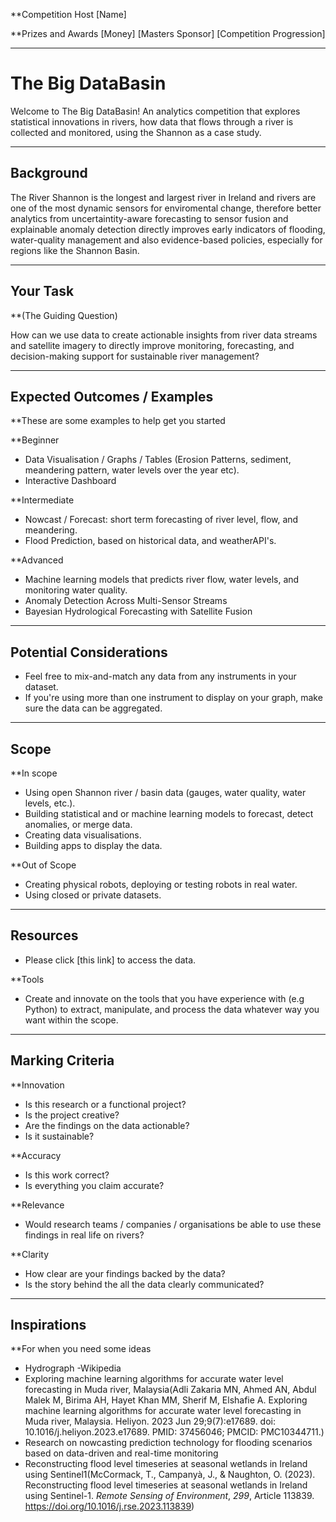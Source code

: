 
**Competition Host
[Name]

**Prizes and Awards
[Money] 
[Masters Sponsor]
[Competition Progression]

---
# The Big DataBasin

Welcome to The Big DataBasin! An analytics competition that explores statistical innovations in rivers, how data that flows through a river is collected and monitored, using the Shannon as a case study.

--- 
## Background

The River Shannon is the longest and largest river in Ireland and rivers are one of the most dynamic sensors for enviromental change, therefore better analytics from uncertaintity-aware forecasting to sensor fusion and explainable anomaly detection directly improves early indicators of flooding, water-quality management and also evidence-based policies, especially for regions like the Shannon Basin.

--- 
## Your Task

**(The Guiding Question)

How can we use data to create actionable insights from river data streams and satellite imagery to directly improve monitoring, forecasting, and decision-making support for sustainable river management?

---
## Expected Outcomes / Examples

**These are some examples to help get you started

**Beginner
- Data Visualisation / Graphs / Tables (Erosion Patterns, sediment, meandering pattern, water levels over the year etc).
- Interactive Dashboard

**Intermediate
- Nowcast / Forecast: short term forecasting of river level, flow, and meandering.
- Flood Prediction, based on historical data, and weatherAPI's.

**Advanced
- Machine learning models that predicts river flow, water levels, and monitoring water quality.
- Anomaly Detection Across Multi-Sensor Streams
- Bayesian Hydrological Forecasting with Satellite Fusion

---
## Potential Considerations

- Feel free to mix-and-match any data from any instruments in your dataset.
- If you're using more than one instrument to display on your graph, make sure the data can be aggregated.

---
## Scope

**In scope
- Using open Shannon river / basin data (gauges, water quality, water levels, etc.).
- Building statistical and or machine learning models to forecast, detect anomalies, or merge data.
- Creating data visualisations.
- Building apps to display the data.

**Out of Scope
- Creating physical robots, deploying or testing robots in real water. 
- Using closed or private datasets.

--- 
## Resources

-  Please click [this link] to access the data.

**Tools
- Create and innovate on the tools that you have experience with (e.g Python) to extract, manipulate, and process the data whatever way you want within the scope. 

---
## Marking Criteria

**Innovation
- Is this research or a functional project?
- Is the project creative?
- Are the findings on the data actionable?
- Is it sustainable?

**Accuracy
- Is this work correct?
- Is everything you claim accurate?

**Relevance
- Would research teams / companies / organisations be able to use these findings in real life on rivers?

**Clarity
 - How clear are your findings backed by the data?
 - Is the story behind the all the data clearly communicated?
 
--- 
## Inspirations

**For when you need some ideas
- Hydrograph -Wikipedia
- Exploring machine learning algorithms for accurate water level forecasting in Muda river, Malaysia(Adli Zakaria MN, Ahmed AN, Abdul Malek M, Birima AH, Hayet Khan MM, Sherif M, Elshafie A. Exploring machine learning algorithms for accurate water level forecasting in Muda river, Malaysia. Heliyon. 2023 Jun 29;9(7):e17689. doi: 10.1016/j.heliyon.2023.e17689. PMID: 37456046; PMCID: PMC10344711.)
- Research on nowcasting prediction technology for flooding scenarios based on data-driven and real-time monitoring
- Reconstructing flood level timeseries at seasonal wetlands in Ireland using Sentinel1(McCormack, T., Campanyà, J., & Naughton, O. (2023). Reconstructing flood level timeseries at seasonal wetlands in Ireland using Sentinel-1. _Remote Sensing of Environment_, _299_, Article 113839. https://doi.org/10.1016/j.rse.2023.113839)
